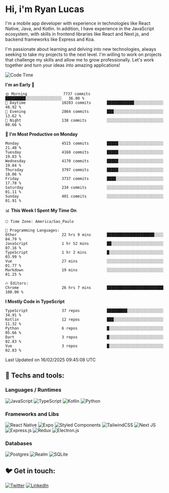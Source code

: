 # Hi, i'm Ryan Lucas

I'm a mobile app developer with experience in technologies like React Native, Java, and Kotlin.
In addition, I have experience in the JavaScript ecosystem, with skills in frontend libraries like React and Next.js, and backend frameworks like Express and Koa.

I'm passionate about learning and delving into new technologies, always seeking to take my projects to the next level. I'm willing to work on projects that challenge my skills and allow me to grow professionally. Let's work together and turn your ideas into amazing applications!


<!--START_SECTION:waka-->
![Code Time](http://img.shields.io/badge/Code%20Time-1%2C184%20hrs%2025%20mins-blue)

**I'm an Early 🐤** 

```text
🌞 Morning                7737 commits        █████████░░░░░░░░░░░░░░░░   36.80 % 
🌆 Daytime                10283 commits       ████████████░░░░░░░░░░░░░   48.92 % 
🌃 Evening                2864 commits        ███░░░░░░░░░░░░░░░░░░░░░░   13.62 % 
🌙 Night                  138 commits         ░░░░░░░░░░░░░░░░░░░░░░░░░   00.66 % 
```
📅 **I'm Most Productive on Monday** 

```text
Monday                   4515 commits        █████░░░░░░░░░░░░░░░░░░░░   21.48 % 
Tuesday                  4168 commits        █████░░░░░░░░░░░░░░░░░░░░   19.83 % 
Wednesday                4170 commits        █████░░░░░░░░░░░░░░░░░░░░   19.84 % 
Thursday                 3797 commits        █████░░░░░░░░░░░░░░░░░░░░   18.06 % 
Friday                   3737 commits        ████░░░░░░░░░░░░░░░░░░░░░   17.78 % 
Saturday                 234 commits         ░░░░░░░░░░░░░░░░░░░░░░░░░   01.11 % 
Sunday                   401 commits         ░░░░░░░░░░░░░░░░░░░░░░░░░   01.91 % 
```


📊 **This Week I Spent My Time On** 

```text
🕑︎ Time Zone: America/Sao_Paulo

💬 Programming Languages: 
Other                    22 hrs 9 mins       █████████████████████░░░░   84.79 % 
JavaScript               1 hr 52 mins        ██░░░░░░░░░░░░░░░░░░░░░░░   07.16 % 
TypeScript               1 hr 2 mins         █░░░░░░░░░░░░░░░░░░░░░░░░   03.99 % 
Vue                      27 mins             ░░░░░░░░░░░░░░░░░░░░░░░░░   01.77 % 
Markdown                 19 mins             ░░░░░░░░░░░░░░░░░░░░░░░░░   01.25 % 

🔥 Editors: 
Chrome                   26 hrs 7 mins       █████████████████████████   100.00 % 
```

**I Mostly Code in TypeScript** 

```text
TypeScript               37 repos            █████████░░░░░░░░░░░░░░░░   34.91 % 
Kotlin                   12 repos            ███░░░░░░░░░░░░░░░░░░░░░░   11.32 % 
Python                   6 repos             █░░░░░░░░░░░░░░░░░░░░░░░░   05.66 % 
Dart                     3 repos             █░░░░░░░░░░░░░░░░░░░░░░░░   02.83 % 
Vue                      3 repos             █░░░░░░░░░░░░░░░░░░░░░░░░   02.83 % 
```




 Last Updated on 16/02/2025 09:45:08 UTC
<!--END_SECTION:waka-->

## 🔧 Techs and tools: 

### Languages / Runtimes
![JavaScript](https://img.shields.io/badge/javascript-%23323330.svg?style=for-the-badge&logo=javascript&logoColor=%23F7DF1E)
![TypeScript](https://img.shields.io/badge/typescript-%23007ACC.svg?style=for-the-badge&logo=typescript&logoColor=white)
![Kotlin](https://img.shields.io/badge/kotlin-%230095D5.svg?style=for-the-badge&logo=kotlin&logoColor=white) ![Python](https://img.shields.io/badge/python-3670A0?style=for-the-badge&logo=python&logoColor=ffdd54)

### Frameworks and Libs
![React Native](https://img.shields.io/badge/react_native-%2320232a.svg?style=for-the-badge&logo=react&logoColor=%2361DAFB)
![Expo](https://img.shields.io/badge/expo-1C1E24?style=for-the-badge&logo=expo&logoColor=#D04A37)
![Styled Components](https://img.shields.io/badge/styled--components-DB7093?style=for-the-badge&logo=styled-components&logoColor=white)
![TailwindCSS](https://img.shields.io/badge/tailwindcss-%2338B2AC.svg?style=for-the-badge&logo=tailwind-css&logoColor=white)
![Next JS](https://img.shields.io/badge/Next-black?style=for-the-badge&logo=next.js&logoColor=white)
![Express.js](https://img.shields.io/badge/express.js-%23404d59.svg?style=for-the-badge&logo=express&logoColor=%2361DAFB)
![Redux](https://img.shields.io/badge/redux-%23593d88.svg?style=for-the-badge&logo=redux&logoColor=white)
![Electron.js](https://img.shields.io/badge/Electron-191970?style=for-the-badge&logo=Electron&logoColor=white)

### Databases
![Postgres](https://img.shields.io/badge/postgres-%23316192.svg?style=for-the-badge&logo=postgresql&logoColor=white)
![Realm](https://img.shields.io/badge/Realm-39477F?style=for-the-badge&logo=realm&logoColor=white)
![SQLite](https://img.shields.io/badge/sqlite-%2307405e.svg?style=for-the-badge&logo=sqlite&logoColor=white)

## 🐦 Get in touch:

[![Twitter](https://img.shields.io/badge/Twitter-%231DA1F2.svg?style=for-the-badge&logo=Twitter&logoColor=white)](https://twitter.com/ryangst_)
[![LinkedIn](https://img.shields.io/badge/linkedin-%230077B5.svg?style=for-the-badge&logo=linkedin&logoColor=white)](https://www.linkedin.com/in/ryan-lucas-machado/)
